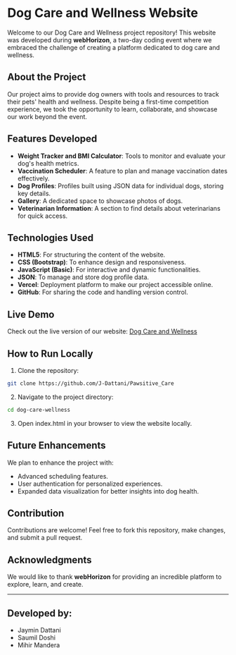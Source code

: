 # Dog Care and Wellness Website  

Welcome to our Dog Care and Wellness project repository! This website was developed during **webHorizon**, a two-day coding event where we embraced the challenge of creating a platform dedicated to dog care and wellness.  

## About the Project  
Our project aims to provide dog owners with tools and resources to track their pets' health and wellness. Despite being a first-time competition experience, we took the opportunity to learn, collaborate, and showcase our work beyond the event.  

## Features Developed  
- **Weight Tracker and BMI Calculator**: Tools to monitor and evaluate your dog's health metrics.  
- **Vaccination Scheduler**: A feature to plan and manage vaccination dates effectively.  
- **Dog Profiles**: Profiles built using JSON data for individual dogs, storing key details.  
- **Gallery**: A dedicated space to showcase photos of dogs.  
- **Veterinarian Information**: A section to find details about veterinarians for quick access.  

## Technologies Used  
- **HTML5**: For structuring the content of the website.  
- **CSS (Bootstrap)**: To enhance design and responsiveness.  
- **JavaScript (Basic)**: For interactive and dynamic functionalities.  
- **JSON**: To manage and store dog profile data.  
- **Vercel**: Deployment platform to make our project accessible online.  
- **GitHub**: For sharing the code and handling version control.  

## Live Demo  
Check out the live version of our website: [Dog Care and Wellness](https://pawsitive-care.vercel.app/)  

## How to Run Locally

1. Clone the repository:
```bash
git clone https://github.com/J-Dattani/Pawsitive_Care
```

2. Navigate to the project directory:
```bash
cd dog-care-wellness
```

3. Open index.html in your browser to view the website locally.


## Future Enhancements  

We plan to enhance the project with:  
- Advanced scheduling features.  
- User authentication for personalized experiences.  
- Expanded data visualization for better insights into dog health.  

## Contribution  

Contributions are welcome! Feel free to fork this repository, make changes, and submit a pull request.  

## Acknowledgments  

We would like to thank **webHorizon** for providing an incredible platform to explore, learn, and create.  

---  

## Developed by:
- Jaymin Dattani  
- Saumil Doshi  
- Mihir Mandera  

